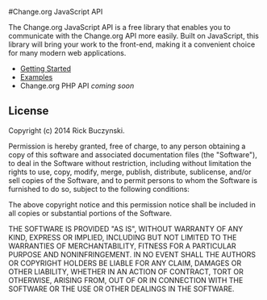 #Change.org JavaScript API

The Change.org JavaScript API is a free library that enables you to communicate with the Change.org API more easily. Built on JavaScript, this library will bring your work to the front-end, making it a convenient choice for many modern web applications.


* [Getting Started](../blob/master/getting-started.md)
* [Examples](../blob/master/examples/index.md)
* Change.org PHP API _coming soon_

License
------
Copyright (c) 2014 Rick Buczynski.

Permission is hereby granted, free of charge, to any person obtaining a copy
of this software and associated documentation files (the "Software"), to deal
in the Software without restriction, including without limitation the rights
to use, copy, modify, merge, publish, distribute, sublicense, and/or sell
copies of the Software, and to permit persons to whom the Software is
furnished to do so, subject to the following conditions:

The above copyright notice and this permission notice shall be included in
all copies or substantial portions of the Software.

THE SOFTWARE IS PROVIDED "AS IS", WITHOUT WARRANTY OF ANY KIND, EXPRESS OR
IMPLIED, INCLUDING BUT NOT LIMITED TO THE WARRANTIES OF MERCHANTABILITY,
FITNESS FOR A PARTICULAR PURPOSE AND NONINFRINGEMENT. IN NO EVENT SHALL THE
AUTHORS OR COPYRIGHT HOLDERS BE LIABLE FOR ANY CLAIM, DAMAGES OR OTHER
LIABILITY, WHETHER IN AN ACTION OF CONTRACT, TORT OR OTHERWISE, ARISING FROM,
OUT OF OR IN CONNECTION WITH THE SOFTWARE OR THE USE OR OTHER DEALINGS IN
THE SOFTWARE.
